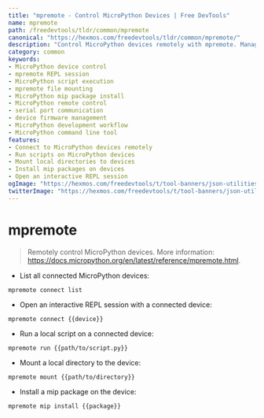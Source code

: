 ```yaml
---
title: "mpremote - Control MicroPython Devices | Free DevTools"
name: mpremote
path: /freedevtools/tldr/common/mpremote
canonical: "https://hexmos.com/freedevtools/tldr/common/mpremote/"
description: "Control MicroPython devices remotely with mpremote. Manage connected devices, run scripts, and install packages easily. Free online tool, no registration required."
category: common
keywords:
- MicroPython device control
- mpremote REPL session
- MicroPython script execution
- mpremote file mounting
- MicroPython mip package install
- MicroPython remote control
- serial port communication
- device firmware management
- MicroPython development workflow
- MicroPython command line tool
features:
- Connect to MicroPython devices remotely
- Run scripts on MicroPython devices
- Mount local directories to devices
- Install mip packages on devices
- Open an interactive REPL session
ogImage: "https://hexmos.com/freedevtools/t/tool-banners/json-utilities-banner.png"
twitterImage: "https://hexmos.com/freedevtools/t/tool-banners/json-utilities-banner.png"
---
```


# mpremote

> Remotely control MicroPython devices.
> More information: <https://docs.micropython.org/en/latest/reference/mpremote.html>.

- List all connected MicroPython devices:

`mpremote connect list`

- Open an interactive REPL session with a connected device:

`mpremote connect {{device}}`

- Run a local script on a connected device:

`mpremote run {{path/to/script.py}}`

- Mount a local directory to the device:

`mpremote mount {{path/to/directory}}`

- Install a mip package on the device:

`mpremote mip install {{package}}`
